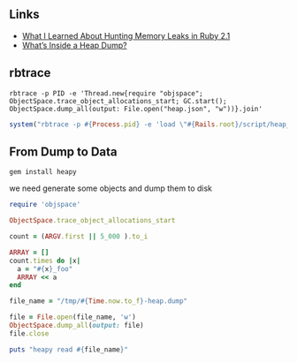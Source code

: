 Links
---
- [What I Learned About Hunting Memory Leaks in Ruby 2.1](http://blog.skylight.io/hunting-for-leaks-in-ruby/)
- [What’s Inside a Heap Dump?](https://blog.codeship.com/the-definitive-guide-to-ruby-heap-dumps-part-i/)

rbtrace
---

```shell
rbtrace -p PID -e 'Thread.new{require "objspace"; ObjectSpace.trace_object_allocations_start; GC.start(); ObjectSpace.dump_all(output: File.open("heap.json", "w"))}.join'  
```

```ruby
system("rbtrace -p #{Process.pid} -e 'load \"#{Rails.root}/script/heap_dump.rb\"'").  
```

From Dump to Data
---
```shell
gem install heapy
```
we need generate some objects and dump them to disk
```ruby
require 'objspace'

ObjectSpace.trace_object_allocations_start

count = (ARGV.first || 5_000 ).to_i

ARRAY = []
count.times do |x|
  a = "#{x}_foo"
  ARRAY << a
end

file_name = "/tmp/#{Time.now.to_f}-heap.dump"

file = File.open(file_name, 'w')
ObjectSpace.dump_all(output: file)
file.close

puts "heapy read #{file_name}"
```
